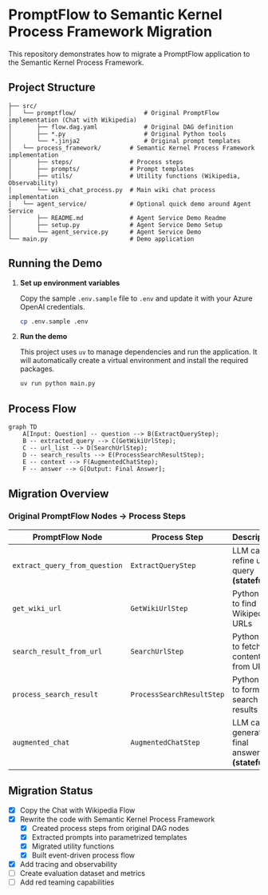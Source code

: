 # PromptFlow to Semantic Kernel Process Framework Migration

This repository demonstrates how to migrate a PromptFlow application to the Semantic Kernel Process Framework.

## Project Structure

```text
├── src/
│   └── promptflow/                   # Original PromptFlow implementation (Chat with Wikipedia)
│       ├── flow.dag.yaml             # Original DAG definition
│       ├── *.py                      # Original Python tools
│       └── *.jinja2                  # Original prompt templates
│   └── process_framework/        # Semantic Kernel Process Framework implementation
│       ├── steps/                # Process steps
│       ├── prompts/              # Prompt templates
│       ├── utils/                # Utility functions (Wikipedia, Observability)
│       └── wiki_chat_process.py  # Main wiki chat process implementation
│   └── agent_service/            # Optional quick demo around Agent Service
│       ├── README.md             # Agent Service Demo Readme
│       ├── setup.py              # Agent Service Demo Setup
│       └── agent_service.py      # Agent Service Demo
└── main.py                       # Demo application
```

## Running the Demo

1.  **Set up environment variables**

    Copy the sample `.env.sample` file to `.env` and update it with your Azure OpenAI credentials.

    ```bash
    cp .env.sample .env
    ```

2.  **Run the demo**

    This project uses `uv` to manage dependencies and run the application. It will automatically create a virtual environment and install the required packages.

    ```bash
    uv run python main.py
    ```

## Process Flow

```mermaid
graph TD
    A[Input: Question] -- question --> B(ExtractQueryStep);
    B -- extracted_query --> C(GetWikiUrlStep);
    C -- url_list --> D(SearchUrlStep);
    D -- search_results --> E(ProcessSearchResultStep);
    E -- context --> F(AugmentedChatStep);
    F -- answer --> G[Output: Final Answer];
```

## Migration Overview

### Original PromptFlow Nodes → Process Steps

| PromptFlow Node               | Process Step              | Description                                      |
| ----------------------------- | ------------------------- | ------------------------------------------------ |
| `extract_query_from_question` | `ExtractQueryStep`        | LLM call to refine user query **(stateful)**     |
| `get_wiki_url`                | `GetWikiUrlStep`          | Python tool to find Wikipedia URLs               |
| `search_result_from_url`      | `SearchUrlStep`           | Python tool to fetch content from URLs           |
| `process_search_result`       | `ProcessSearchResultStep` | Python tool to format search results             |
| `augmented_chat`              | `AugmentedChatStep`       | LLM call to generate final answer **(stateful)** |

## Migration Status

- [x] Copy the Chat with Wikipedia Flow
- [x] Rewrite the code with Semantic Kernel Process Framework
  - [x] Created process steps from original DAG nodes
  - [x] Extracted prompts into parametrized templates
  - [x] Migrated utility functions
  - [x] Built event-driven process flow
- [x] Add tracing and observability
- [ ] Create evaluation dataset and metrics
- [ ] Add red teaming capabilities
